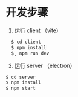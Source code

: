 # 开发步骤

1. 运行 client （vite）
```bash
  $ cd client
  $ npm install
  $¸ npm run dev
```
2. 运行 server （electron）
```bash
$ cd server
$ npm install
$ npm start

```